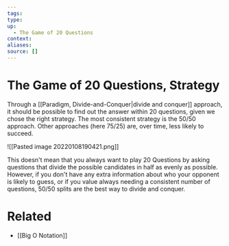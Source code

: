 ```yaml
---
tags:
type:
up:
  - The Game of 20 Questions
context:
aliases:
source: []
---
```


# The Game of 20 Questions, Strategy

Through a [[Paradigm, Divide-and-Conquer|divide and conquer]] approach, it should be possible to find out the answer within 20 questions, given we chose the right strategy. The most consistent strategy is the 50/50 approach. Other approaches (here 75/25) are, over time, less likely to succeed.

![[Pasted image 20220108190421.png]]

This doesn't mean that you always want to play 20 Questions by asking questions that divide the possible candidates in half as evenly as possible. However, if you don't have any extra information about who your opponent is likely to guess, or if you value always needing a consistent number of questions, 50/50 splits are the best way to divide and conquer.

# Related

- [[Big O Notation]]
